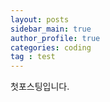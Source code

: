 ```yaml
---
layout: posts
sidebar_main: true  
author_profile: true
categories: coding
tag : test
---
```


첫포스팅입니다.